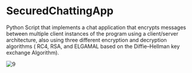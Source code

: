 # SecuredChattingApp
Python Script that implements a chat application that encrypts messages between multiple client instances of the program using a client/server architecture, also using 
three different encryption and decryption algorithms ( RC4, RSA, and ELGAMAL based on the Diffie–Hellman key exchange Algorithm).

![9](https://user-images.githubusercontent.com/14221893/232253874-1e91e020-14f6-45fd-aa89-c89e5a86bc97.png)

